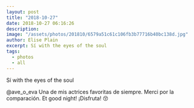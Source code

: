 ```yaml
---
layout: post
title: "2018-10-27"
date: 2018-10-27 06:16:26
description: 
image: "/assets/photos/201810/6579a51c61c106fb3b77716b40bc138d.jpg"
author: Elise Plain
excerpt: Sí with the eyes of the soul
tags: 
  - photos
  - all
---
```


Sí with the eyes of the soul
<p></p>
<p>@ave_o_eva Una de mis actrices favoritas de siempre. Merci por la comparación. Et good night! ¡Disfruta! 😚</p>